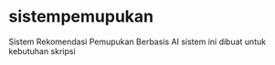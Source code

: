# sistempemupukan
Sistem Rekomendasi Pemupukan Berbasis AI
  sistem ini dibuat untuk kebutuhan skripsi 
